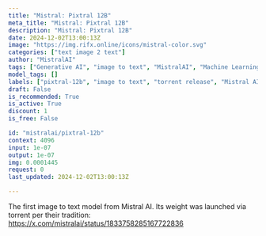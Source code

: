 ```yaml
---
title: "Mistral: Pixtral 12B"
meta_title: "Mistral: Pixtral 12B"
description: "Mistral: Pixtral 12B"
date: 2024-12-02T13:00:13Z
image: "https://img.rifx.online/icons/mistral-color.svg"
categories: ["text image 2 text"]
author: "MistralAI"
tags: ["Generative AI", "image to text", "MistralAI", "Machine Learning", "pixtral-12b", "Natural Language Processing", "Mistral AI", "torrent release", "Data Science", "Technology", "October 2023 data"]
model_tags: []
labels: ["pixtral-12b", "image to text", "torrent release", "Mistral AI", "October 2023 data"]
draft: False
is_recommended: True
is_active: True
discount: 1
is_free: False

id: "mistralai/pixtral-12b"
context: 4096
input: 1e-07
output: 1e-07
img: 0.0001445
request: 0
last_updated: 2024-12-02T13:00:13Z

---
```


The first image to text model from Mistral AI. Its weight was launched via torrent per their tradition: https://x.com/mistralai/status/1833758285167722836

